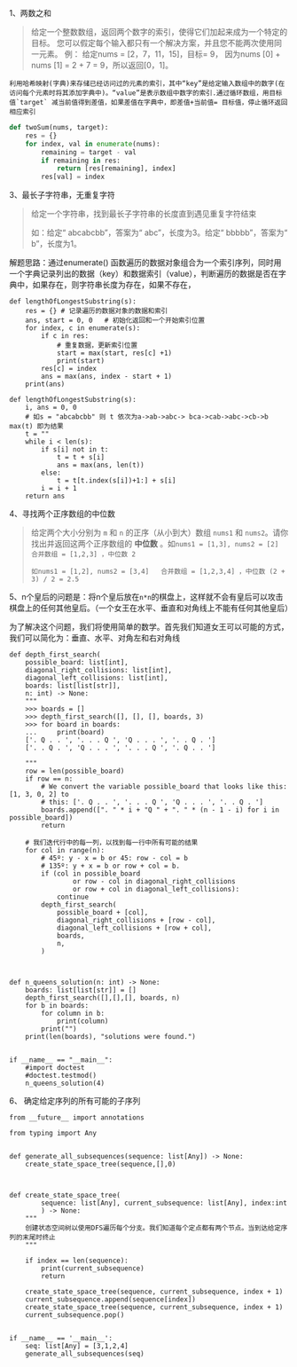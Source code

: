 1、两数之和

> 给定一个整数数组，返回两个数字的索引，使得它们加起来成为一个特定的目标。
> 您可以假定每个输入都只有一个解决方案，并且您不能两次使用同一元素。
> 例：
> 给定nums = [2，7，11，15]，目标= 9，
> 因为nums [0] + nums [1] = 2 + 7 = 9，所以返回[0，1]。

```
利用哈希映射(字典)来存储已经访问过的元素的索引，其中“key”是给定输入数组中的数字(在访问每个元素时将其添加字典中)。“value”是表示数组中数字的索引.通过循环数组，用目标值`target` 减当前值得到差值，如果差值在字典中，即差值+当前值= 目标值，停止循环返回相应索引
```

```python
def twoSum(nums, target):
    res = {}
    for index, val in enumerate(nums):
        remaining = target - val
        if remaining in res:
            return [res[remaining], index]
        res[val] = index
```

3、最长子字符串，无重复字符

> 给定一个字符串，找到最长子字符串的长度直到遇见重复字符结束
>
> 如：给定“ abcabcbb”，答案为“ abc”，长度为3。给定“ bbbbb”，答案为“ b”，长度为1。

解题思路：通过enumerate() 函数遍历的数据对象组合为一个索引序列，同时用一个字典记录列出的数据（key）和数据索引（value），判断遍历的数据是否在字典中，如果存在，则字符串长度为存在，如果不存在，

```
def lengthOfLongestSubstring(s):
    res = {} # 记录遍历的数据对象的数据和索引
    ans, start = 0, 0   # 初始化返回和一个开始索引位置
    for index, c in enumerate(s):
        if c in res:
        	# 重复数据，更新索引位置
            start = max(start, res[c] +1)
            print(start)
        res[c] = index
        ans = max(ans, index - start + 1)
    print(ans)
        
def lengthOfLongestSubstring(s):    
    i, ans = 0, 0
    # 如s = "abcabcbb" 则 t 依次为a->ab->abc-> bca->cab->abc->cb->b max(t) 即为结果
    t = "" 
    while i < len(s):
        if s[i] not in t:
            t = t + s[i]
            ans = max(ans, len(t))
        else:
            t = t[t.index(s[i])+1:] + s[i]
        i = i + 1
    return ans
```



4、寻找两个正序数组的中位数

> 给定两个大小分别为 `m` 和 `n` 的正序（从小到大）数组 `nums1` 和 `nums2`。请你找出并返回这两个正序数组的 **中位数** 。如`nums1 = [1,3], nums2 = [2]  合并数组 = [1,2,3] ，中位数 2  `
>
> `如nums1 = [1,2], nums2 = [3,4]   合并数组 = [1,2,3,4] ，中位数 (2 + 3) / 2 = 2.5`







5、n个皇后的问题是：将n个皇后放在`n*n`的棋盘上，这样就不会有皇后可以攻击棋盘上的任何其他皇后。（一个女王在水平、垂直和对角线上不能有任何其他皇后）

为了解决这个问题，我们将使用简单的数学。首先我们知道女王可以可能的方式，我们可以简化为：垂直、水平、对角左和右对角线

```
def depth_first_search(
    possible_board: list[int],
    diagonal_right_collisions: list[int],
    diagonal_left_collisions: list[int],
    boards: list[list[str]],
    n: int) -> None:
    """
    >>> boards = []
    >>> depth_first_search([], [], [], boards, 3)
    >>> for board in boards:
    ...     print(board)
    ['. Q . . ', '. . . Q ', 'Q . . . ', '. . Q . ']
    ['. . Q . ', 'Q . . . ', '. . . Q ', '. Q . . ']
    
    """
    row = len(possible_board)
    if row == n:
        # We convert the variable possible_board that looks like this: [1, 3, 0, 2] to
        # this: ['. Q . . ', '. . . Q ', 'Q . . . ', '. . Q . ']
        boards.append([". " * i + "Q " + ". " * (n - 1 - i) for i in possible_board])
        return

    # 我们迭代行中的每一列，以找到每一行中所有可能的结果 
    for col in range(n):
        # 45º: y - x = b or 45: row - col = b
        # 135º: y + x = b or row + col = b.
        if (col in possible_board
                or row - col in diagonal_right_collisions
                or row + col in diagonal_left_collisions):
            continue
        depth_first_search(
            possible_board + [col],
            diagonal_right_collisions + [row - col],
            diagonal_left_collisions + [row + col],
            boards,
            n,
        )


    
def n_queens_solution(n: int) -> None:
    boards: list[list[str]] = []
    depth_first_search([],[],[], boards, n)
    for b in boards:
        for column in b:
            print(column)
        print("")
    print(len(boards), "solutions were found.")


if __name__ == "__main__":
    #import doctest
    #doctest.testmod()
    n_queens_solution(4)
```



6、 确定给定序列的所有可能的子序列

```
from __future__ import annotations

from typing import Any


def generate_all_subsequences(sequence: list[Any]) -> None:
    create_state_space_tree(sequence,[],0)



def create_state_space_tree(
        sequence: list[Any], current_subsequence: list[Any], index:int
        ) -> None:
    """
    创建状态空间树以使用DFS遍历每个分支。我们知道每个定点都有两个节点。当到达给定序列的末尾时终止
    """

    if index == len(sequence):
        print(current_subsequence)
        return

    create_state_space_tree(sequence, current_subsequence, index + 1)
    current_subsequence.append(sequence[index])
    create_state_space_tree(sequence, current_subsequence, index + 1)
    current_subsequence.pop()


if __name__ == '__main__':
    seq: list[Any] = [3,1,2,4]
    generate_all_subsequences(seq)

```


